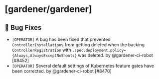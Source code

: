 # [gardener/gardener]

## 🐛 Bug Fixes

- `[OPERATOR]` A bug has been fixed that prevented `ControllerInstallation`s from getting deleted when the backing `ControllerRegistration` with `.spec.deployment.policy={Always,AlwaysExceptNoShoots}` was deleted. by @gardener-ci-robot [#8452]
- `[OPERATOR]` Several default settings of Kubernetes feature gates have been corrected. by @gardener-ci-robot [#8470]